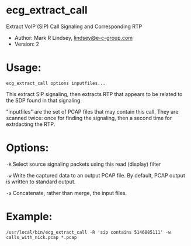 # ecg_extract_call

Extract VoIP (SIP) Call Signaling and Corresponding RTP

* Author: Mark R Lindsey, lindsey@e-c-group.com
* Version: 2

# Usage:

```
ecg_extract_call options inputfiles...
```

This extract SIP signaling, then extracts RTP that appears to be related to the SDP found in that signaling.

"inputfiles" are the set of PCAP files that may contain this call. They are scanned twice: once for finding the signaling, then a second time for extrdacting the RTP.

# Options:

`-R` Select source signaling packets using this read (display) filter

`-w` Write the captured data to an output PCAP file. By default, PCAP output is written to standard output.

`-a` Concatenate, rather than merge, the input files.

# Example:

```
/usr/local/bin/ecg_extract_call -R 'sip contains 5146885111' -w calls_with_nick.pcap *.pcap
```
